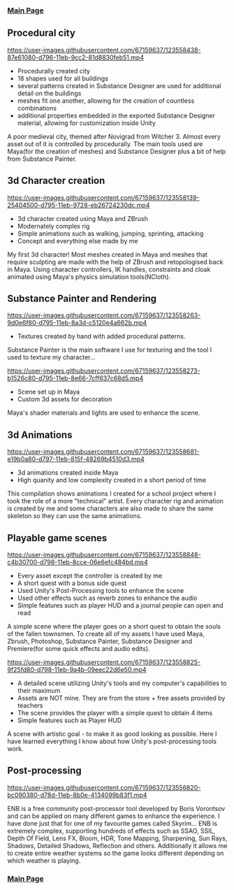 ### [Main Page](https://kostadinhdz.github.io/Kostadin-Hadzhidinev/)

## Procedural city

https://user-images.githubusercontent.com/67159637/123558438-87e61080-d796-11eb-9cc2-81d8830feb51.mp4

- Procedurally created city
- 18 shapes used for all buildings
- several patterns created in Substance Designer are used for additional detail on the buildings
- meshes fit one another, allowing for the creation of countless combinations
- additional properties embedded in the exported Substance Designer material, allowing for customization inside Unity

A poor medieval city, themed after Novigrad from Witcher 3. Almost every asset out of it is controlled by procedurally. The main tools used are Maya(for the creation of meshes) and Substance Designer plus a bit of help from Substance Painter. 

## 3d Character creation

https://user-images.githubusercontent.com/67159637/123558139-25404500-d795-11eb-9728-eb26724230dc.mp4

- 3d character created using Maya and ZBrush
- Modernately complex rig
- Simple animations such as walking, jumping, sprinting, attacking
- Concept and everything else made by me

My first 3d character! Most meshes created in Maya and meshes that require sculpting are made with the help of ZBrush and retopologised back in Maya. Using character controllers, IK handles, constraints and cloak animated using Maya's physics simulation tools(NCloth).

## Substance Painter and Rendering

https://user-images.githubusercontent.com/67159637/123558263-9d0e6f80-d795-11eb-8a3d-c5120e4a662b.mp4

- Textures created by hand with added procedural patterns.

Substance Painter is the main software I use for texturing and the tool I used to texture my character...

https://user-images.githubusercontent.com/67159637/123558273-b1526c80-d795-11eb-8e66-7cff637c68d5.mp4

- Scene set up in Maya
- Custom 3d assets for decoration

Maya's shader materials and lights are used to enhance the scene.

## 3d Animations

https://user-images.githubusercontent.com/67159637/123558681-e19b0a80-d797-11eb-815f-48269b4510d3.mp4

- 3d animations created inside Maya
- High quanity and low complexity created in a short period of time

This compilation shows animations I created for a school project where I took the role of a more "technical" artist. Every character rig and animation is created by me and some characters are also made to share the same skeleton so they can use the same animations.

## Playable game scenes

https://user-images.githubusercontent.com/67159637/123558848-c4b30700-d798-11eb-8cce-06e6efc484bd.mp4

- Every asset except the controller is created by me
- A short quest with a bonus side quest
- Used Unity's Post-Processing tools to enhance the scene
- Used other effects such as reverb zones to enhance the audio
- Simple features such as player HUD and a journal people can open and read

A simple scene where the player goes on a short quest to obtain the souls of the fallen townsmen. To create all of my assets I have used Maya, Zbrush, Photoshop, Substance Painter, Substance Designer and Premiere(for some quick effects and audio edits).

https://user-images.githubusercontent.com/67159637/123558825-9f25fd80-d798-11eb-9a4b-09eec22d6e50.mp4

- A detailed scene utilizing Unity's tools and my computer's capabilities to their maximum
- Assets are NOT mine. They are from the store + free assets provided by teachers
- The scene provides the player with a simple quest to obtain 4 items
- Simple features such as Player HUD

A scene with artistic goal - to make it as good looking as possible. Here I have learned everything I know about how Unity's post-processing tools work.

## Post-processing

https://user-images.githubusercontent.com/67159637/123556820-bc090380-d78d-11eb-8b0e-4134099b83f1.mp4

ENB is a free community post-processor tool developed by Boris Vorontsov and can be applied on many different games to enhance the experience. I have done just that for one of my favourite games called Skyrim... ENB is extremely complex, supporting hundreds of effects such as SSAO, SSIL, Depth Of Field, Lens FX, Bloom, HDR, Tone Mapping, Sharpening, Sun Rays, Shadows, Detailed Shadows, Reflection and others. Additionally it allows me to create entire weather systems so the game looks different depending on which weather is playing.

### [Main Page](https://kostadinhdz.github.io/Kostadin-Hadzhidinev/)
